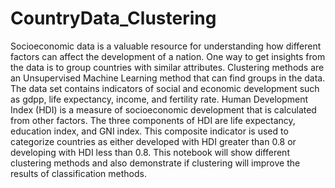 # CountryData_Clustering
Socioeconomic data is a valuable resource for understanding how different factors can affect the 
development of a nation. One way to get insights from the data is to group countries with similar 
attributes. Clustering methods are an Unsupervised Machine Learning method that can find groups in the data. 
The data set contains indicators of social and economic development such as gdpp, life expectancy, income, and fertility rate. 
Human Development Index (HDI) is a measure of socioeconomic development that is calculated from other factors. 
The three components of HDI are life expectancy, education index, and GNI index. This composite indicator is used to categorize 
countries as either developed with HDI greater than 0.8 or developing with HDI less than 0.8. This notebook will show 
different clustering methods and also demonstrate if clustering will improve the results of classification methods.
